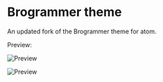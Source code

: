 # Brogrammer theme

An updated fork of the Brogrammer theme for atom.

Preview:

![Preview](https://i.imgur.com/29kblBd.png)

![Preview](https://i.imgur.com/29kblBd.png)
